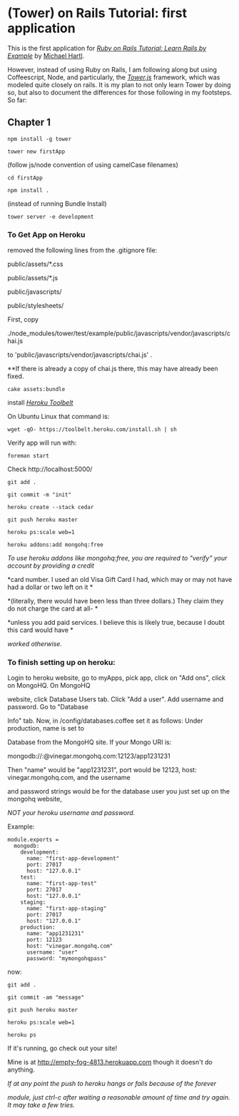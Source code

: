 # (Tower) on Rails Tutorial: first application

This is the first application for 
[*Ruby on Rails Tutorial: Learn Rails by Example*](http://railstutorial.org/)
by [Michael Hartl](http://michaelhartl.com/). 

However, instead of using Ruby on Rails, I am following along but using Coffeescript, Node,
and particularly, the [*Tower.js*](http://towerjs.org/) framework, which was modeled quite closely on rails. It is my plan to not only learn Tower by doing so, but also to document the differences for those following in my footsteps. So far:

## Chapter 1

```
npm install -g tower

tower new firstApp
```
(follow js/node convention of using camelCase filenames)

```
cd firstApp

npm install .
```

(instead of running Bundle Install)

```
tower server -e development
```

### To Get App on Heroku

removed the following lines from the .gitignore file:

public/assets/*.css

public/assets/*.js

public/javascripts/

public/stylesheets/

First, copy 

./node_modules/tower/test/example/public/javascripts/vendor/javascripts/chai.js 

to 'public/javascripts/vendor/javascripts/chai.js' . 

**If there is already a copy of chai.js there, this may have already been fixed.

```
cake assets:bundle
```

install [*Heroku Toolbelt*](https://toolbelt.herokuapp.com) 

On Ubuntu Linux that command is:

```
wget -qO- https://toolbelt.heroku.com/install.sh | sh
```

Verify app will run with: 

```
foreman start
```

Check http://localhost:5000/

```
git add .

git commit -m "init"

heroku create --stack cedar

git push heroku master

heroku ps:scale web=1

heroku addons:add mongohq:free
```

*To use heroku addons like mongohq:free, you are required to "verify" your account by providing a credit* 

*card number.  I used an old Visa Gift Card I had, which may or may not have had a dollar or two left on it *

*(literally, there would have been less than three dollars.) They claim they do not charge the card at all- *

*unless you add paid services. I believe this is likely true, because I doubt this card would have *

*worked otherwise.*

### To finish setting up on heroku:

Login to heroku website, go to myApps, pick app, click on "Add ons", click on MongoHQ. On MongoHQ 

website, click Database Users tab. Click "Add a user". Add username and password. Go to "Database 

Info" tab.  Now, in /config/databases.coffee set it as follows: Under production, name is set to 

Database from the MongoHQ site. If your Mongo URI is:

mongodb://<user>:<password>@vinegar.mongohq.com:12123/app1231231

Then "name" would be "app1231231", port would be 12123, host: vinegar.mongohq.com, and the username 

and password strings would be for the database user you just set up on the mongohq website,

*NOT your heroku username and password.*

Example:

```
module.exports =
  mongodb:
    development:
      name: "first-app-development"
      port: 27017
      host: "127.0.0.1"
    test:
      name: "first-app-test"
      port: 27017
      host: "127.0.0.1"
    staging:
      name: "first-app-staging"
      port: 27017
      host: "127.0.0.1"
    production:
      name: "app1231231"
      port: 12123
      host: "vinegar.mongohq.com"
      username: "user"
      password: "mymongohqpass"
```
now:

```
git add .

git commit -am "message"

git push heroku master

heroku ps:scale web=1

heroku ps
```

If it's running, go check out your site!

Mine is at http://empty-fog-4813.herokuapp.com though it doesn't do anything.

*If at any point the push to heroku hangs or fails because of the forever*

*module, just ctrl-c after waiting a reasonable amount of time and try again. It may take a few tries.*

